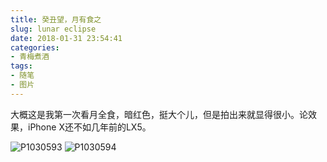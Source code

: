 ```yaml
---
title: 癸丑望，月有食之
slug: lunar eclipse
date: 2018-01-31 23:54:41
categories:
- 青梅煮酒
tags:
- 随笔
- 图片
---
```

大概这是我第一次看月全食，暗红色，挺大个儿，但是拍出来就显得很小。论效果，iPhone X还不如几年前的LX5。

![P1030593](https://wx2.sinaimg.cn/large/006tNbRwly1fwvwx762p5j31kw16oe82.jpg)
![P1030594](https://wx4.sinaimg.cn/large/006tNbRwly1fwvwx920e1j31kw16o4qq.jpg)

